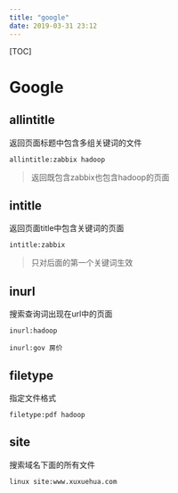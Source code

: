 ```yaml
---
title: "google"
date: 2019-03-31 23:12
---
```



[TOC]



# Google 



## allintitle

返回页面标题中包含多组关键词的文件

```
allintitle:zabbix hadoop
```

> 返回既包含zabbix也包含hadoop的页面





## intitle

返回页面title中包含关键词的页面

```
intitle:zabbix
```

> 只对后面的第一个关键词生效





## inurl

搜索查询词出现在url中的页面

```
inurl:hadoop
```

```
inurl:gov 房价
```



## filetype

指定文件格式

```
filetype:pdf hadoop
```





## site

搜索域名下面的所有文件

```
linux site:www.xuxuehua.com
```

